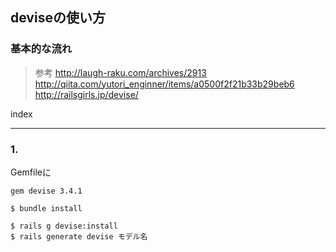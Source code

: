 
## deviseの使い方

### 基本的な流れ
> 参考
http://laugh-raku.com/archives/2913  
http://qiita.com/yutori_enginner/items/a0500f2f21b33b29beb6  
http://railsgirls.jp/devise/  

index

- - - 


### 1. 
Gemfileに
```
gem devise 3.4.1
```

```
$ bundle install
```

```
$ rails g devise:install
$ rails generate devise モデル名
```


















